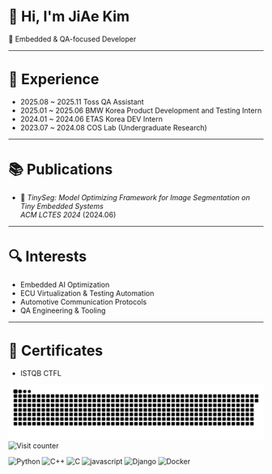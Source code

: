 
<!--
**KJA000/KJA000** is a ✨ _special_ ✨ repository because its `README.md` (this file) appears on your GitHub profile.

Here are some ideas to get you started:

- 🔭 I’m currently working on ...
- 🌱 I’m currently learning ...
- 👯 I’m looking to collaborate on ...
- 🤔 I’m looking for help with ...
- 💬 Ask me about ...
- 📫 How to reach me: ...
- 😄 Pronouns: ...
- ⚡ Fun fact: ...
-->

# 👋 Hi, I'm JiAe Kim

🚀 Embedded & QA-focused Developer  

---

# 🧪 Experience

- 2025.08 ~ 2025.11  Toss QA Assistant
- 2025.01 ~ 2025.06  BMW Korea Product Development and Testing Intern
- 2024.01 ~ 2024.06  ETAS Korea DEV Intern
- 2023.07 ~ 2024.08  COS Lab (Undergraduate Research)

---

# 📚 Publications

- 📄 *TinySeg: Model Optimizing Framework for Image Segmentation on Tiny Embedded Systems*  
  _ACM LCTES 2024_ (2024.06)

---

# 🔍 Interests

- Embedded AI Optimization  
- ECU Virtualization & Testing Automation  
- Automotive Communication Protocols  
- QA Engineering & Tooling

---

# 📔 Certificates

- ISTQB CTFL





<img src="https://github.com/KJA000/KJA000/blob/output/github-contribution-grid-snake.svg"/>

<img src="https://moe-counter.glitch.me/get/@:KJA000?theme=rule34" alt="Visit counter">


![Python](https://img.shields.io/badge/Python-3776AB.svg?&style=for-the-badge&logo=python&logoColor=white)
![C++](https://img.shields.io/badge/C++-00599C.svg?&style=for-the-badge&logo=cplusplus&logoColor=white)
![C](https://img.shields.io/badge/C-A8B9CC.svg?style=for-the-badge&logo=C&logoColor=white)
![javascript](https://img.shields.io/badge/javascript-F7DF1E.svg?&style=for-the-badge&logo=javascript&logoColor=white)
![Django](https://img.shields.io/badge/django-092E20.svg?style=for-the-badge&logo=django&logoColor=white)
![Docker](https://img.shields.io/badge/Docker-2496ED.svg?style=for-the-badge&logo=Docker&logoColor=white)




